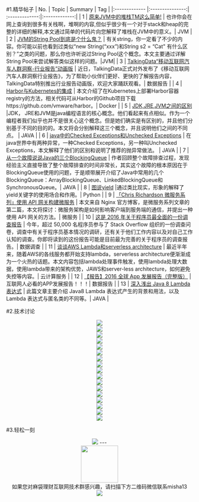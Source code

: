 #1.精华帖子
| No.  | Topic  | Summary | Tag |
|:------------- |:---------------:| :-------------:|:-------------:|
| 1 | [原来JVM中的堆栈TM这么简单!](http://mp.weixin.qq.com/s?__biz=MzA5MzQ2NTY0OA==&mid=2650796121&idx=1&sn=4a5752051d9a351c13ac0c801386d74a&scene=1&srcid=0506SkKA1WAKhT2IxxHN13ju#rd) | 也许你会在网上查询到很多有关栈啊，堆啊的内容,但似乎很少有一个对于stack和heap的完整的详细的解释,本文通过简单的代码片向您解释了堆栈在JVM中的意义。| JVM |
| 2 | [JVM的String Pool到底是个什么鬼？](http://mp.weixin.qq.com/s?__biz=MzA5MzQ2NTY0OA==&mid=2650796136&idx=1&sn=a84118e6924e971f2b28d890f6a75706&scene=1&srcid=0509oFscJZjNBzZQBJH3lRKI#rd) |  有关string，你一定看了不少的内容。你可能以前也看到过类似“new String(“xxx”)和String s2 = “Cat" 有什么区别？”之类的问题，那么你也许听说过String Pool这个概念。本文主要通过详解String Pool来尝试解答类似这样的问题。|JVM|
| 3 | [TalkingData“移动互联网汽车人群洞察-行业报告”动画版](http://mp.weixin.qq.com/s?__biz=MjM5NzQ3NDg0Mg==&mid=2653096624&idx=1&sn=bf043cfcb7f844616ce36a570e95bfa6&scene=1&srcid=0512Kx5bBLhwW9XFmRTz9pOm#rd) | 近日，TalkingData正式对外发布了《移动互联网汽车人群洞察行业报告》，为了帮助小伙伴们更好、更快的了解报告内容，TalkingData特别推出行业报告动画版，欢迎大家踊跃观看。|  数据报告 |
| 4 | [Harbor与Kubernetes的集成](http://mp.weixin.qq.com/s?__biz=MzAwNzUyNzI5Mw==&mid=2730790152&idx=1&sn=388c64056088cf6414f24bd48608b1cd&scene=1&srcid=0508vnmCZH6uT6IOAqoxyOoS#rd) | 本文介绍了在Kubernetes上部署Harbor容器registry的方法，相关代码可从Harbor的Github项目下载https://github.com/vmware/harbor。|  Docker |
| 5 | [JDK,JRE,JVM之间的区别](http://mp.weixin.qq.com/s?__biz=MzA5MzQ2NTY0OA==&mid=2650796137&idx=1&sn=e2efbda9d0ef8cec2ffe6a750d05e823&scene=1&srcid=0510rFoh1to5GJRxgs1CyyPj#rd) |JDK， JRE和JVM是java编程语言的核心概念。他们看起来有点相似。作为一个编程者我们似乎也并不是很关心这个概念。但是她们确实是有区别的，并且他们分别基于不同的目的的。本文将会分别解释这三个概念，并且说明他们之间的不同点。 | JAVA |
| 6 | [java中的Checked Exceptions和Unchecked Exceptions](http://mp.weixin.qq.com/s?__biz=MzA5MzQ2NTY0OA==&mid=2650796138&idx=1&sn=aee59f5e21c0b8fd19488677c63dd6f3&scene=1&srcid=0511Q2ZNA2NrG0iNVGLTNMSS#rd) | 在java世界中有两种异常，一种Checked Exceptions，另一种叫Unchecked Exceptions，本文解释了他们的区别和说明了推荐的抛异常做法。 | JAVA |
| 7 | [从一个故障说说Java的三个BlockingQueue](http://mp.weixin.qq.com/s?__biz=MjM5MzYzMzkyMQ==&mid=2649826284&idx=1&sn=443247a72a5e50dd9fef77610e42e2a4&scene=1&srcid=0508i5HQR39N7omQCSVNkCm8#rd) | 作者回顾整个故障排查过程，发现经验主义直接导致了整个故障排查的时间非常长，其实这个故障的根本原因在于BlockingQueue使用的问题，于是顺带展开介绍了Java中常用的几个BlockingQueue：ArrayBlockingQueue、LinkedBlockingQueue和SynchronousQueue。| JAVA |
| 8 | [图说yield](http://mp.weixin.qq.com/s?__biz=MjM5NzU0MzU0Nw==&mid=2651370309&idx=1&sn=74d2751509a5655183e2b92daf8d9b1f&scene=1&srcid=0508UQKDuJEr6gaxShNV5ZkH#rd) |通过类比现实，形象的解释了yield关键字的使用场合和作用。| Python |
| 9 | [「Chris Richardson 微服务系列」使用 API 网关构建微服务](http://mp.weixin.qq.com/s?__biz=MzA5NTUxNzE4MQ==&mid=2659266580&idx=1&sn=6f532d1ff908df6c4617b89155ba5450&scene=1&srcid=0510whUnTVAYU2tcPlkse801#rd) | 本文来自 Nginx 官方博客，是微服务系列文章的第二篇，本文将探讨：微服务架构是如何影响客户端到服务端的通信，并提出一种使用 API 网关的方法。|  微服务 |
| 10 | [这是 2016 年关于程序员最全面的一份调查报告](http://mp.weixin.qq.com/s?__biz=MzA5NTUxNzE4MQ==&mid=2659266611&idx=1&sn=1fa766f14badd5bc24c1d2484baaa5cb&scene=1&srcid=0513cxb35t63vHZ3D2XJR3H3#rd) | 今年，超过 50,000 名程序员参与了 Stack Overflow 组织的一份调查问卷，调查中有关于程序员基本情况的调研，还有关于他们工作内容以及对自己工作认知的调查。你即将读到的这份报告可能是目前最为完善的关于程序员的调查报告。|  数据调查 |
| 11 | [谈谈AWS Lambda和serverless architecture](https://zhuanlan.zhihu.com/p/20297696) | 最近半年来，随着AWS的各线服务都开始支持lambda，serverless architecture便渐渐成为一个火热的话题。本文内容包括lambda处理事件触发，使用lambda处理大数据，使用lambda带来的架构优势，JAWS和server-less architecture，如何避免失控等内容。|  云计算服务 |
| 12 | [【报告】2016 全球 App 发展报告（完整版）](http://mp.weixin.qq.com/s?__biz=MjM5MDAwNTk2MA==&mid=2650756375&idx=2&sn=7ac90613556e952448b5112c81f42985&scene=1&srcid=0510TpgBgfbHHyjhkhMi4dxc#rd) | 互联网人必看的APP发展报告！！！|  数据报告 |
| 13 | [深入浅出 Java 8 Lambda 表达式](http://mp.weixin.qq.com/s?__biz=MzA5MTk5NjUwNg==&mid=413470708&idx=2&sn=ff7007b55879e9032be5bed3338129bf&scene=1&srcid=0515EtyoiF1brFrlmi52uueW#rd) | 此篇文章主要介绍 Java8 Lambda 表达式产生的背景和用法，以及 Lambda 表达式与匿名类的不同等。|  JAVA |

#2.技术讨论
<div align=center>
<img src="http://fmn.rrimg.com/fmn073/20160515/2045/large_ewTI_fce300001d841e84.jpg" >
</div>
<div align=center>
<img src="http://fmn.rrimg.com/fmn076/20160515/2045/large_HyF0_e42e000008f01e7f.jpg" >
</div>
<div align=center>
<img src="http://fmn.rrimg.com/fmn073/20160515/2045/large_QXfZ_a2f300003f031e80.jpg" >
</div>
<div align=center>
<img src="http://fmn.xnpic.com/fmn072/20160515/2045/large_xCDX_e1fe000037fa1e83.jpg" >
</div><div align=center>
<img src="http://fmn.rrimg.com/fmn074/20160515/2045/large_sV2I_c71f000037d91e84.jpg" >
</div><div align=center>
<img src="http://fmn.rrimg.com/fmn074/20160515/2045/large_sV2I_f11c00003edc1e7f.jpg" >
</div><div align=center>
<img src="http://fmn.rrimg.com/fmn075/20160515/2045/large_mNux_ec760000380b1e80.jpg" >
</div><div align=center>
<img src="http://fmn.rrimg.com/fmn076/20160515/2045/large_tdsl_2f6400003eff1e83.jpg" >
</div><div align=center>
<img src="http://fmn.xnpic.com/fmn072/20160515/2045/large_y0hN_c708000037f41e84.jpg" >
</div><div align=center>
<img src="http://fmn.rrfmn.com/fmn070/20160515/2045/large_nc3Q_2fe400003eff1e83.jpg" >
</div><div align=center>
<img src="http://fmn.rrimg.com/fmn076/20160515/2045/large_Ie9s_f0b900003eca1e7f.jpg" >
</div><div align=center>
<img src="http://fmn.xnpic.com/fmn071/20160515/2045/large_Yewx_a2e800003f171e80.jpg" >
</div><div align=center>
<img src="http://fmn.rrimg.com/fmn077/20160515/2045/large_OIdm_5bfa00001d7a1e83.jpg" >
</div><div align=center>
<img src="http://fmn.rrimg.com/fmn075/20160515/2045/large_BKpV_7d9400003ef41e84.jpg" >
</div><div align=center>
<img src="http://fmn.rrimg.com/fmn074/20160515/2045/large_t33q_f13d00003ed81e7f.jpg" >
</div><div align=center>
<img src="http://fmn.rrfmn.com/fmn070/20160515/2045/large_4cwE_ec64000038291e80.jpg" ></div><div align=center>
<img src="http://fmn.rrimg.com/fmn075/20160515/2045/large_BKpV_4ca800003dc11e83.jpg" ></div>

#3.轻松一刻
</div><div align=center>
<img src="http://fmn.rrfmn.com/fmn070/20160515/2045/original_4cwE_7cce00003ee41e84.jpg" >
---
<div align=center>
<img src="http://tp1.sinaimg.cn/5360958752/180/40095350112/1" width="100" height="100" >
</div>
<html>
<body>
<div align="center" style="border:lpx solid red">
如果您对麻袋理财互联网技术群感兴趣，请扫描下方二维码微信联系misha13
<div align=center>
<img src="http://fmn.rrfmn.com/fmn078/20160501/2225/original_s0Hg_f5cc000266151e83.jpg"  >
</div>
<html>
<body>
<div align="center" style="border:lpx solid red">
</div>
